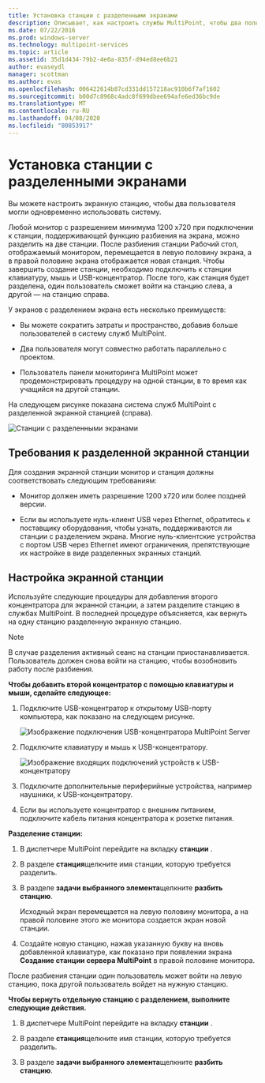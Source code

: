 ```yaml
---
title: Установка станции с разделенными экранами
description: Описывает, как настроить службы MultiPoint, чтобы два пользователя могли совместно использовать одну систему.
ms.date: 07/22/2016
ms.prod: windows-server
ms.technology: multipoint-services
ms.topic: article
ms.assetid: 35d1d434-79b2-4e0a-835f-d94ed8ee6b21
author: evaseydl
manager: scottman
ms.author: evas
ms.openlocfilehash: 006422614b87cd331dd157218ac910b6f7af1602
ms.sourcegitcommit: b00d7c8968c4adc8f699dbee694afe6ed36bc9de
ms.translationtype: MT
ms.contentlocale: ru-RU
ms.lasthandoff: 04/08/2020
ms.locfileid: "80853917"
---
```

# <a name="set-up-a-split-screen-station"></a>Установка станции с разделенными экранами
Вы можете настроить экранную станцию, чтобы два пользователя могли одновременно использовать систему.

Любой монитор с разрешением минимума 1200 x720 при подключении к станции, поддерживающей функцию разбиения на экрана, можно разделить на две станции. После разбиения станции Рабочий стол, отображаемый монитором, перемещается в левую половину экрана, а в правой половине экрана отображается новая станция. Чтобы завершить создание станции, необходимо подключить к станции клавиатуру, мышь и USB-концентратор. После того, как станция будет разделена, один пользователь сможет войти на станцию слева, а другой — на станцию справа.  
  
У экранов с разделением экрана есть несколько преимуществ:  
  
-   Вы можете сократить затраты и пространство, добавив больше пользователей в систему служб MultiPoint.  
  
-   Два пользователя могут совместно работать параллельно с проектом.  
  
-   Пользователь панели мониторинга MultiPoint может продемонстрировать процедуру на одной станции, в то время как учащийся на другой станции.  
  
На следующем рисунке показана система служб MultiPoint с разделенной экранной станцией (справа).  
  
![Станции с разделенными экранами](./media/WMS_diagram3.gif)  
   
## <a name="requirements-for-a-split-screen-station"></a>Требования к разделенной экранной станции  
Для создания экранной станции монитор и станция должны соответствовать следующим требованиям:  
  
-   Монитор должен иметь разрешение 1200 x720 или более поздней версии.  
  
-   Если вы используете нуль-клиент USB через Ethernet, обратитесь к поставщику оборудования, чтобы узнать, поддерживаются ли станции с разделением экрана. Многие нуль-клиентские устройства с портом USB через Ethernet имеют ограничения, препятствующие их настройке в виде разделенных экранных станций.  
  
## <a name="setting-up-a-split-screen-station"></a>Настройка экранной станции  
Используйте следующие процедуры для добавления второго концентратора для экранной станции, а затем разделите станцию в службах MultiPoint. В последней процедуре объясняется, как вернуть на одну станцию разделенную экранную станцию.  
  
> [!NOTE]  
> В случае разделения активный сеанс на станции приостанавливается. Пользователь должен снова войти на станцию, чтобы возобновить работу после разбиения.  
  
**Чтобы добавить второй концентратор с помощью клавиатуры и мыши, сделайте следующее:**  
  
1.  Подключите USB-концентратор к открытому USB-порту компьютера, как показано на следующем рисунке.  
  
    ![Изображение подключения USB-концентратора MultiPoint Server](./media/WMSUSBHubConnection.gif)  
  
2.  Подключите клавиатуру и мышь к USB-концентратору.  
  
    ![Изображение входящих подключений устройств к USB-концентратору](./media/WMSUSBDeviceConnection.gif)  
  
3.  Подключите дополнительные периферийные устройства, например наушники, к USB-концентратору.  
  
4.  Если вы используете концентратор с внешним питанием, подключите кабель питания концентратора к розетке питания.  
  
**Разделение станции:**  
  
1.  В диспетчере MultiPoint перейдите на вкладку **станции** .  
  
2.  В разделе **станция**щелкните имя станции, которую требуется разделить.  
  
3.  В разделе **задачи выбранного элемента**щелкните **разбить станцию**.  
  
    Исходный экран перемещается на левую половину монитора, а на правой половине этого же монитора создается экран новой станции.  
  
4.  Создайте новую станцию, нажав указанную букву на вновь добавленной клавиатуре, как показано при появлении экрана **Создание станции сервера MultiPoint** в правой половине монитора.  
  
После разбиения станции один пользователь может войти на левую станцию, пока другой пользователь войдет на нужную станцию.  
  
**Чтобы вернуть отдельную станцию с разделением, выполните следующие действия.**  
  
1.  В диспетчере MultiPoint перейдите на вкладку **станции** .  
  
2.  В разделе **станция**щелкните имя станции, которую требуется разделить.  
  
3.  В разделе **задачи выбранного элемента**щелкните **разбить станцию**.